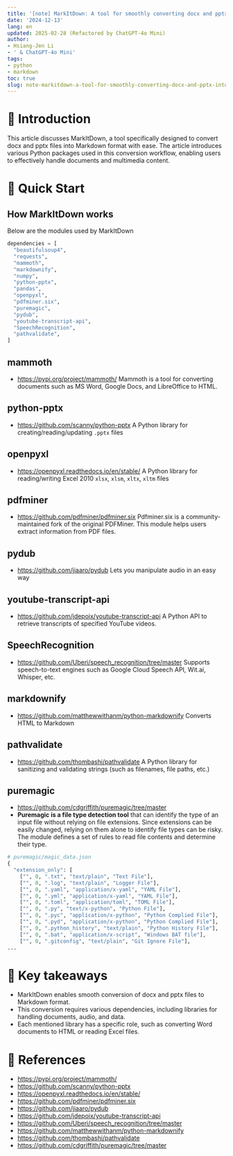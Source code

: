 ```yaml
---
title: '[note] MarkItDown: A tool for smoothly converting docx and pptx to markdown'
date: '2024-12-13'
lang: en
updated: 2025-02-28 (Refactored by ChatGPT-4o Mini)
author:
- Hsiang-Jen Li
- ' & ChatGPT-4o Mini'
tags:
- python
- markdown
toc: true
slug: note-markitdown-a-tool-for-smoothly-converting-docx-and-pptx-into-markdown
---
```


# 📌 Introduction
This article discusses MarkItDown, a tool specifically designed to convert docx and pptx files into Markdown format with ease. The article introduces various Python packages used in this conversion workflow, enabling users to effectively handle documents and multimedia content.
<!-- more -->

# 🚀 Quick Start

## How MarkItDown works
Below are the modules used by MarkItDown

```python
dependencies = [
  "beautifulsoup4",
  "requests",
  "mammoth",
  "markdownify",
  "numpy",
  "python-pptx",
  "pandas",
  "openpyxl",
  "pdfminer.six",
  "puremagic",
  "pydub",
  "youtube-transcript-api",
  "SpeechRecognition",
  "pathvalidate",
]
```

## mammoth
- https://pypi.org/project/mammoth/
Mammoth is a tool for converting documents such as MS Word, Google Docs, and LibreOffice to HTML.

## python-pptx
- https://github.com/scanny/python-pptx
  A Python library for creating/reading/updating `.pptx` files
  
## openpyxl
- https://openpyxl.readthedocs.io/en/stable/
  A Python library for reading/writing Excel 2010 `xlsx`, `xlsm`, `xltx`, `xltm` files

## pdfminer
- https://github.com/pdfminer/pdfminer.six
Pdfminer.six is a community-maintained fork of the original PDFMiner. This module helps users extract information from PDF files.

## pydub
- https://github.com/jiaaro/pydub
  Lets you manipulate audio in an easy way

## youtube-transcript-api
- https://github.com/jdepoix/youtube-transcript-api
  A Python API to retrieve transcripts of specified YouTube videos.

## SpeechRecognition
- https://github.com/Uberi/speech_recognition/tree/master
  Supports speech-to-text engines such as Google Cloud Speech API, Wit.ai, Whisper, etc.

## markdownify
- https://github.com/matthewwithanm/python-markdownify
  Converts HTML to Markdown

## pathvalidate
- https://github.com/thombashi/pathvalidate
  A Python library for sanitizing and validating strings (such as filenames, file paths, etc.)

## puremagic
- https://github.com/cdgriffith/puremagic/tree/master
- **Puremagic is a file type detection tool** that can identify the type of an input file without relying on file extensions. Since extensions can be easily changed, relying on them alone to identify file types can be risky. The module defines a set of rules to read file contents and determine their type.

```python
# puremagic/magic_data.json
{
  "extension_only": [
    ["", 0, ".txt", "text/plain", "Text File"],
    ["", 0, ".log", "text/plain", "Logger File"],
    ["", 0, ".yaml", "application/x-yaml", "YAML File"],
    ["", 0, ".yml", "application/x-yaml", "YAML File"],
    ["", 0, ".toml", "application/toml", "TOML File"],
    ["", 0, ".py", "text/x-python", "Python File"],
    ["", 0, ".pyc", "application/x-python", "Python Complied File"],
    ["", 0, ".pyd", "application/x-python", "Python Complied File"],
    ["", 0, ".python_history", "text/plain", "Python History File"],
    ["", 0, ".bat", "application/x-script", "Windows BAT file"],
    ["", 0, ".gitconfig", "text/plain", "Git Ignore File"],
...
```

# 🔁 Key takeaways
- MarkItDown enables smooth conversion of docx and pptx files to Markdown format.
- This conversion requires various dependencies, including libraries for handling documents, audio, and data.
- Each mentioned library has a specific role, such as converting Word documents to HTML or reading Excel files.

# 🔗 References
- https://pypi.org/project/mammoth/
- https://github.com/scanny/python-pptx
- https://openpyxl.readthedocs.io/en/stable/
- https://github.com/pdfminer/pdfminer.six
- https://github.com/jiaaro/pydub
- https://github.com/jdepoix/youtube-transcript-api
- https://github.com/Uberi/speech_recognition/tree/master
- https://github.com/matthewwithanm/python-markdownify
- https://github.com/thombashi/pathvalidate
- https://github.com/cdgriffith/puremagic/tree/master
